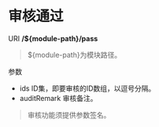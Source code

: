 # 审核通过

URI **/${module-path}/pass**

> ${module-path}为模块路径。

参数
- ids ID集，即要审核的ID数组，以逗号分隔。
- auditRemark 审核备注。

> 审核功能须提供参数签名。
